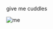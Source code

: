 give me cuddles

![me](https://tenor.com/view/yippee-creature-autism-creature-autism-yippee-tbh-creature-gif-18028501342418737771)
